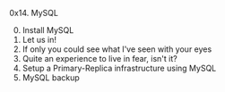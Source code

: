 0x14. MySQL

0. Install MySQL
1. Let us in!
2. If only you could see what I've seen with your eyes
3. Quite an experience to live in fear, isn't it?
4. Setup a Primary-Replica infrastructure using MySQL
5. MySQL backup
